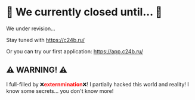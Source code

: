 # 🔐 We currently closed until... 🔐

We under revision...

Stay tuned with https://c24b.ru/

Or you can try our first application: https://app.c24b.ru/

## ⚠️ WARNING! ⚠️

I full-filled by ❌<span style="color: red; font-weight: bolder;">externmination</span>❌! I partially hacked this world and reality! I know some secrets... you don't know more!
